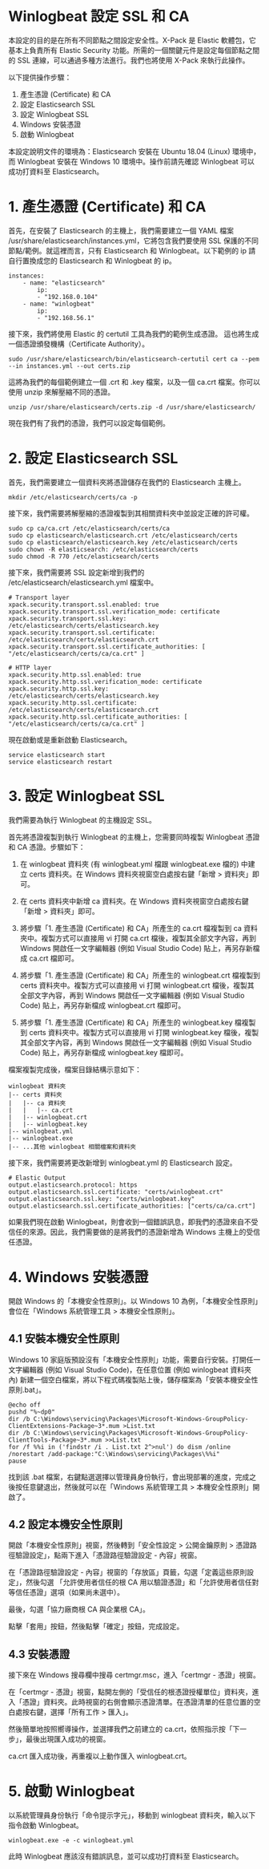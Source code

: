 # Winlogbeat 設定 SSL 和 CA

本設定的目的是在所有不同節點之間設定安全性。X-Pack 是 Elastic 軟體包，它基本上負責所有 Elastic Security 功能。所需的一個關鍵元件是設定每個節點之間的 SSL 連線，可以通過多種方法進行。我們也將使用 X-Pack 來執行此操作。

以下提供操作步驟：

1. 產生憑證 (Certificate) 和 CA
2. 設定 Elasticsearch SSL
3. 設定 Winlogbeat SSL
4. Windows 安裝憑證
5. 啟動 Winlogbeat

本設定說明文件的環境為：Elasticsearch 安裝在 Ubuntu 18.04 (Linux) 環境中，而 Winlogbeat 安裝在 Windows 10 環境中。操作前請先確認 Winlogbeat 可以成功打資料至 Elasticsearch。

# 1. 產生憑證 (Certificate) 和 CA

首先，在安裝了 Elasticsearch 的主機上，我們需要建立一個 YAML 檔案 /usr/share/elasticsearch/instances.yml，它將包含我們要使用 SSL 保護的不同節點/範例。就這裡而言，只有 Elasticsearch 和 Winlogbeat。以下範例的 ip 請自行置換成您的 Elasticsearch 和 Winlogbeat 的 ip。

    instances:
        - name: "elasticsearch"
            ip:
            - "192.168.0.104"
        - name: "winlogbeat"
            ip:
            - "192.168.56.1"

接下來，我們將使用 Elastic 的 certutil 工具為我們的範例生成憑證。 這也將生成一個憑證頒發機構（Certificate Authority）。

    sudo /usr/share/elasticsearch/bin/elasticsearch-certutil cert ca --pem --in instances.yml --out certs.zip   

這將為我們的每個範例建立一個 .crt 和 .key 檔案，以及一個 ca.crt 檔案。你可以使用 unzip 來解壓縮不同的憑證。

    unzip /usr/share/elasticsearch/certs.zip -d /usr/share/elasticsearch/

現在我們有了我們的憑證，我們可以設定每個範例。

# 2. 設定 Elasticsearch SSL

首先，我們需要建立一個資料夾將憑證儲存在我們的 Elasticsearch 主機上。

    mkdir /etc/elasticsearch/certs/ca -p

接下來，我們需要將解壓縮的憑證複製到其相關資料夾中並設定正確的許可權。

    sudo cp ca/ca.crt /etc/elasticsearch/certs/ca
    sudo cp elasticsearch/elasticsearch.crt /etc/elasticsearch/certs
    sudo cp elasticsearch/elasticsearch.key /etc/elasticsearch/certs
    sudo chown -R elasticsearch: /etc/elasticsearch/certs
    sudo chmod -R 770 /etc/elasticsearch/certs

接下來，我們需要將 SSL 設定新增到我們的 /etc/elasticsearch/elasticsearch.yml 檔案中。

    # Transport layer
    xpack.security.transport.ssl.enabled: true
    xpack.security.transport.ssl.verification_mode: certificate
    xpack.security.transport.ssl.key: /etc/elasticsearch/certs/elasticsearch.key
    xpack.security.transport.ssl.certificate: /etc/elasticsearch/certs/elasticsearch.crt
    xpack.security.transport.ssl.certificate_authorities: [ "/etc/elasticsearch/certs/ca/ca.crt" ]
    
    # HTTP layer
    xpack.security.http.ssl.enabled: true
    xpack.security.http.ssl.verification_mode: certificate
    xpack.security.http.ssl.key: /etc/elasticsearch/certs/elasticsearch.key
    xpack.security.http.ssl.certificate: /etc/elasticsearch/certs/elasticsearch.crt
    xpack.security.http.ssl.certificate_authorities: [ "/etc/elasticsearch/certs/ca/ca.crt" ]

現在啟動或是重新啟動 Elasticsearch。

    service elasticsearch start
    service elasticsearch restart

# 3. 設定 Winlogbeat SSL

我們需要為執行 Winlogbeat 的主機設定 SSL。 

首先將憑證複製到執行 Winlogbeat 的主機上，您需要同時複製 Winlogbeat 憑證和 CA 憑證。步驟如下：

1. 在 winlogbeat 資料夾 (有 winlogbeat.yml 檔跟 winlogbeat.exe 檔的) 中建立 certs 資料夾。在 Windows 資料夾視窗空白處按右鍵「新增 > 資料夾」即可。

2. 在 certs 資料夾中新增 ca 資料夾。在 Windows 資料夾視窗空白處按右鍵「新增 > 資料夾」即可。

3. 將步驟「1. 產生憑證 (Certificate) 和 CA」所產生的 ca.crt 檔複製到 ca 資料夾中。複製方式可以直接用 vi 打開 ca.crt 檔後，複製其全部文字內容，再到 Windows 開啟任一文字編輯器 (例如 Visual Studio Code) 貼上，再另存新檔成 ca.crt 檔即可。

4. 將步驟「1. 產生憑證 (Certificate) 和 CA」所產生的 winlogbeat.crt 檔複製到 certs 資料夾中。複製方式可以直接用 vi 打開 winlogbeat.crt 檔後，複製其全部文字內容，再到 Windows 開啟任一文字編輯器 (例如 Visual Studio Code) 貼上，再另存新檔成 winlogbeat.crt 檔即可。

5. 將步驟「1. 產生憑證 (Certificate) 和 CA」所產生的 winlogbeat.key 檔複製到 certs 資料夾中。複製方式可以直接用 vi 打開 winlogbeat.key 檔後，複製其全部文字內容，再到 Windows 開啟任一文字編輯器 (例如 Visual Studio Code) 貼上，再另存新檔成 winlogbeat.key 檔即可。

檔案複製完成後，檔案目錄結構示意如下：

    winlogbeat 資料夾
    |-- certs 資料夾
    |   |-- ca 資料夾
    |   |   |-- ca.crt
    |   |-- winlogbeat.crt
    |   |-- winlogbeat.key
    |-- winlogbeat.yml
    |-- winlogbeat.exe
    |-- ...其他 winlogbeat 相關檔案和資料夾

接下來，我們需要將更改新增到 winlogbeat.yml 的 Elasticsearch 設定。

    # Elastic Output
    output.elasticsearch.protocol: https
    output.elasticsearch.ssl.certificate: "certs/winlogbeat.crt"
    output.elasticsearch.ssl.key: "certs/winlogbeat.key"
    output.elasticsearch.ssl.certificate_authorities: ["certs/ca/ca.crt"]

如果我們現在啟動 Winlogbeat，則會收到一個錯誤訊息，即我們的憑證來自不受信任的來源。因此，我們需要做的是將我們的憑證新增為 Windows 主機上的受信任憑證。

# 4. Windows 安裝憑證

開啟 Windows 的「本機安全性原則」。以 Windows 10 為例，「本機安全性原則」會位在「Windows 系統管理工具 > 本機安全性原則」。

## 4.1 安裝本機安全性原則

Windows 10 家庭版預設沒有「本機安全性原則」功能，需要自行安裝。打開任一文字編輯器 (例如 Visual Studio Code)，在任意位置 (例如 winlogbeat 資料夾內) 新建一個空白檔案，將以下程式碼複製貼上後，儲存檔案為「安裝本機安全性原則.bat」。

    @echo off
    pushd "%~dp0"
    dir /b C:\Windows\servicing\Packages\Microsoft-Windows-GroupPolicy-ClientExtensions-Package~3*.mum >List.txt
    dir /b C:\Windows\servicing\Packages\Microsoft-Windows-GroupPolicy-ClientTools-Package~3*.mum >>List.txt
    for /f %%i in ('findstr /i . List.txt 2^>nul') do dism /online /norestart /add-package:"C:\Windows\servicing\Packages\%%i"
    pause

找到該 .bat 檔案，右鍵點選選擇以管理員身份執行，會出現部署的進度，完成之後按任意鍵退出，然後就可以在「Windows 系統管理工具 > 本機安全性原則」開啟了。

## 4.2 設定本機安全性原則

開啟「本機安全性原則」視窗，然後轉到「安全性設定 > 公開金鑰原則 > 憑證路徑驗證設定」，點兩下進入「憑證路徑驗證設定 - 內容」視窗。

在「憑證路徑驗證設定 - 內容」視窗的「存放區」頁籤，勾選「定義這些原則設定」，然後勾選 「允許使用者信任的根 CA 用以驗證憑證」和「允許使用者信任對等信任憑證」選項（如果尚未選中）。

最後，勾選「協力廠商根 CA 與企業根 CA」。

點擊「套用」按鈕，然後點擊「確定」按鈕，完成設定。

## 4.3 安裝憑證

接下來在 Windows 搜尋欄中搜尋 certmgr.msc，進入「certmgr - 憑證」視窗。

在「certmgr - 憑證」視窗，點開左側的「受信任的根憑證授權單位」資料夾，進入「憑證」資料夾。此時視窗的右側會顯示憑證清單。在憑證清單的任意位置的空白處按右鍵，選擇「所有工作 > 匯入」。

然後簡單地按照嚮導操作，並選擇我們之前建立的 ca.crt，依照指示按「下一步」，最後出現匯入成功的視窗。

ca.crt 匯入成功後，再重複以上動作匯入 winlogbeat.crt。

# 5. 啟動 Winlogbeat

以系統管理員身份執行「命令提示字元」，移動到 winlogbeat 資料夾，輸入以下指令啟動 Winlogbeat。

    winlogbeat.exe -e -c winlogbeat.yml

此時 Winlogbeat 應該沒有錯誤訊息，並可以成功打資料至 Elasticsearch。

